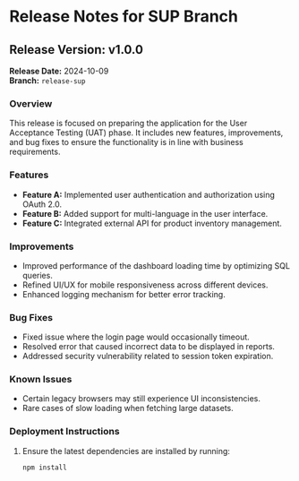 # Release Notes for SUP Branch

## Release Version: v1.0.0
**Release Date:** 2024-10-09  
**Branch:** `release-sup`

### Overview
This release is focused on preparing the application for the User Acceptance Testing (UAT) phase. It includes new features, improvements, and bug fixes to ensure the functionality is in line with business requirements.

### Features
- **Feature A:** Implemented user authentication and authorization using OAuth 2.0.
- **Feature B:** Added support for multi-language in the user interface.
- **Feature C:** Integrated external API for product inventory management.

### Improvements
- Improved performance of the dashboard loading time by optimizing SQL queries.
- Refined UI/UX for mobile responsiveness across different devices.
- Enhanced logging mechanism for better error tracking.

### Bug Fixes
- Fixed issue where the login page would occasionally timeout.
- Resolved error that caused incorrect data to be displayed in reports.
- Addressed security vulnerability related to session token expiration.

### Known Issues
- Certain legacy browsers may still experience UI inconsistencies.
- Rare cases of slow loading when fetching large datasets.

### Deployment Instructions
1. Ensure the latest dependencies are installed by running:
   ```bash
   npm install